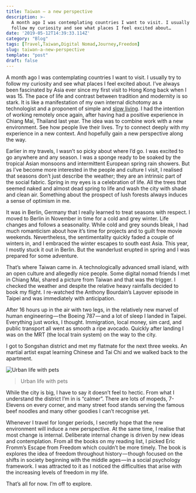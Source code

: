 ```yaml
---
title: Taiwan — a new perspective
description: >-
  A month ago I was contemplating countries I want to visit. I usually try to
  follow my curiosity and see what places I feel excited about…
date: '2019-05-12T14:39:33.114Z'
category: "Blog"
tags: [Travel,Taiwan,Digital Nomad,Journey,Freedom]
slug: taiwan-a-new-perspective
template: "post"
draft: false
---
```


A month ago I was contemplating countries I want to visit. I usually try to follow my curiosity and see what places I feel excited about. I’ve always been fascinated by Asia ever since my first visit to Hong Kong back when I was 15. The pace of life and contrast between tradition and modernity is so stark. It is like a manifestation of my own internal dichotomy as a technologist and a proponent of simple and [slow living](https://en.wikipedia.org/wiki/Slow_living). I had the intention of working remotely once again, after having had a positive experience in Chiang Mai, Thailand last year. The idea was to combine work with a new environment. See how people live their lives. Try to connect deeply with my experience in a new context. And hopefully gain a new perspective along the way.

Earlier in my travels, I wasn’t so picky about where I’d go. I was excited to go anywhere and any season. I was a sponge ready to be soaked by the tropical Asian monsoons and intermittent European spring rain showers. But as I’ve become more interested in the people and culture I visit, I realised that seasons don’t just describe the weather; they are an intrinsic part of the social fabric. Spring in my eyes is a celebration of life. All the trees that seemed naked and almost dead spring to life and wash the city with shade and clean air. Something about the prospect of lush forests always induces a sense of optimism in me.

It was in Berlin, Germany that I really learned to treat seasons with respect. I moved to Berlin in November in time for a cold and grey winter. Life changes and follows a seasonality. While cold and grey sounds bleak, I had much romanticism about how it’s time for projects and to guilt free movie weekends. Nevertheless, the sentimentality quickly faded a couple of winters in, and I embraced the winter escapes to south east Asia. This year, I mostly stuck it out in Berlin. But the wanderlust erupted in spring and I was prepared for some adventure.

That’s where Taiwan came in. A technologically advanced small island, with an open culture and allegedly nice people. Some digital nomad friends I met in Chiang Mai, shared a picture from Taiwan and that was the trigger. I checked the weather and despite the relative heavy rainfalls decided to book my flight. I re-watched the Anthony Bourdain’s Layover episode in Taipei and was immediately with anticipation.

After 16 hours up in the air with two legs, in the relatively new marvel of human engineering — the Boeing 787 — and a lot of sleep I landed in Taipei. Everything just works, I thought. Immigration, local money, sim card, and public transport all went as smooth a ripe avocado. Quickly after landing I was on the MRT (the local train system) on the way to the city.

I got to Songshan district and met my flatmate for the next three weeks. An martial artist expat learning Chinese and Tai Chi and we walked back to the apartment.

![Urban life with pets](img/1__vvZkmpD02D3UFp94VxInDw.jpeg)
> Urban life with pets

While the city is big, I have to say it doesn’t feel to hectic. From what I understand the district I’m in is “calmer”. There are lots of mopeds, 7-Elevens on every corner, and many street food stands serving the famous beef noodles and many other goodies I can’t recognise yet.

Whenever I travel for longer periods, I secretly hope that the new environment will induce a new perspective. At the same time, I realise that most change is internal. Deliberate internal change is driven by new ideas and contemplation. From all the books on my reading list, I picked Eric Fromm’s Escape from Freedom which couldn’t be more timely. The book is explores the idea of freedom throughout history — though focused on the shifts in society beginning with the middle ages — in a social psychology framework. I was attracted to it as I noticed the difficulties that arise with the increasing levels of freedom in my life.

That’s all for now. I’m off to explore.